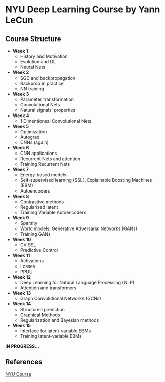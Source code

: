 # NYU Deep Learning Course by Yann LeCun

## Course Structure
* __Week 1__
    - History and Motivation
    - Evolution and DL
    - Neural Nets
* __Week 2__
    - SGD and backpropagation
    - Backprop in practice
    - NN training
* __Week 3__
    - Parameter transformation
    - Convolutional Nets
    - Natural signals' properties
* __Week 4__
    - 1 Dimentionsal Convolutional Nets
* __Week 5__
    - Optimization
    - Autograd
    - CNNs (again)
* __Week 6__
    - CNN applications
    - Recurrent Nets and attention
    - Training Recurrent Nets
* __Week 7__
    - Energy-based models
    - Self-supervised learning (SSL), Explainable Boosting Machines (EBM)
    - Autoencoders
* __Week 8__
    - Contrastive methods
    - Regularised latent
    - Training Variable Autoencoders
* __Week 9__
    - Sparsity
    - World models, Generative Adversarial Networks (GANs)
    - Training GANs
* __Week 10__
    - CV SSL
    - Predictive Control
* __Week 11__
    - Activations
    - Losses
    - PPUU
* __Week 12__
    - Deep Learning for Natural Language Processing (NLP)
    - Attention and transformers
* __Week 13__
    - Graph Convolutional Networks (GCNs)
* __Week 14__
    - Structured prediction
    - Graphical Methods
    - Regularization and Bayesian methods
* __Week 15__
    - Interface for latent-variable EBMs
    - Training latent-variable EBMs 

__IN PROGRESS...__

## References
[NYU Course](https://atcold.github.io/pytorch-Deep-Learning/)